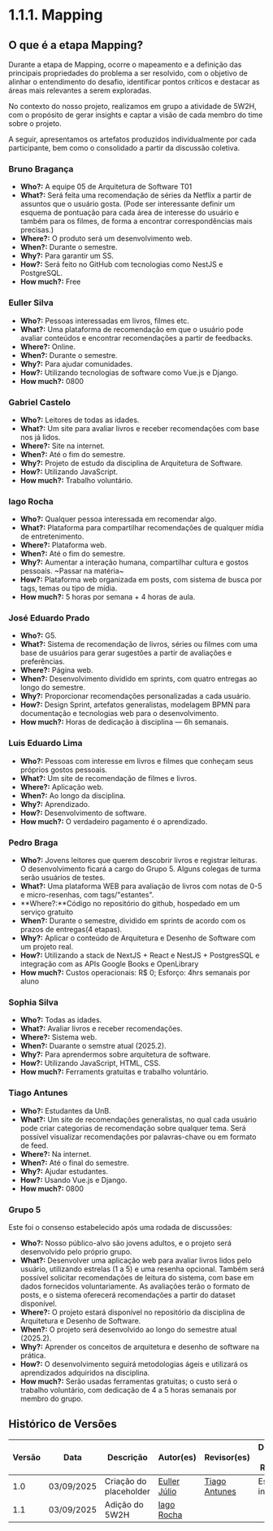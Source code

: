 # 1.1.1. Mapping

## O que é a etapa Mapping?

Durante a etapa de Mapping, ocorre o mapeamento e a definição das principais propriedades do problema a ser resolvido, com o objetivo de alinhar o entendimento do desafio, identificar pontos críticos e destacar as áreas mais relevantes a serem exploradas.

No contexto do nosso projeto, realizamos em grupo a atividade de 5W2H, com o propósito de gerar insights e captar a visão de cada membro do time sobre o projeto.

A seguir, apresentamos os artefatos produzidos individualmente por cada participante, bem como o consolidado a partir da discussão coletiva.

### Bruno Bragança

- **Who?:** A equipe 05 de Arquitetura de Software T01
- **What?:** Será feita uma recomendação de séries da Netflix a partir de assuntos que o usuário gosta. (Pode ser interessante definir um esquema de pontuação para cada área de interesse do usuário e também para os filmes, de forma a encontrar correspondências mais precisas.)
- **Where?:** O produto será um desenvolvimento web.
- **When?:** Durante o semestre.
- **Why?:** Para garantir um SS.
- **How?:** Será feito no GitHub com tecnologias como NestJS e PostgreSQL.
- **How much?:** Free

### Euller Silva

- **Who?:** Pessoas interessadas em livros, filmes etc.
- **What?:** Uma plataforma de recomendação em que o usuário pode avaliar conteúdos e encontrar recomendações a partir de feedbacks.
- **Where?:** Online.
- **When?:** Durante o semestre.
- **Why?:** Para ajudar comunidades.
- **How?:** Utilizando tecnologias de software como Vue.js e Django.
- **How much?:** 0800

### Gabriel Castelo

- **Who?:** Leitores de todas as idades.
- **What?:** Um site para avaliar livros e receber recomendações com base nos já lidos.
- **Where?:** Site na internet.
- **When?:** Até o fim do semestre.
- **Why?:** Projeto de estudo da disciplina de Arquitetura de Software.
- **How?:** Utilizando JavaScript.
- **How much?:** Trabalho voluntário.

<!-- ### Henrique Quenino -->
<!---->
<!-- - **Who?:** -->
<!-- - **What?:** -->
<!-- - **Where?:** -->
<!-- - **When?:** -->
<!-- - **Why?:** -->
<!-- - **How?:** -->
<!-- - **How much?:** -->

### Iago Rocha

- **Who?:** Qualquer pessoa interessada em recomendar algo.
- **What?:** Plataforma para compartilhar recomendações de qualquer mídia de entretenimento.
- **Where?:** Plataforma web.
- **When?:** Até o fim do semestre.
- **Why?:** Aumentar a interação humana, compartilhar cultura e gostos pessoais. ~Passar na matéria~
- **How?:** Plataforma web organizada em posts, com sistema de busca por tags, temas ou tipo de mídia.
- **How much?:** 5 horas por semana + 4 horas de aula.

### José Eduardo Prado

- **Who?:** G5.
- **What?:** Sistema de recomendação de livros, séries ou filmes com uma base de usuários para gerar sugestões a partir de avaliações e preferências.
- **Where?:** Página web.
- **When?:** Desenvolvimento dividido em sprints, com quatro entregas ao longo do semestre.
- **Why?:** Proporcionar recomendações personalizadas a cada usuário.
- **How?:** Design Sprint, artefatos generalistas, modelagem BPMN para documentação e tecnologias web para o desenvolvimento.
- **How much?:** Horas de dedicação à disciplina — 6h semanais.

### Luis Eduardo Lima

- **Who?:** Pessoas com interesse em livros e filmes que conheçam seus próprios gostos pessoais.
- **What?:** Um site de recomendação de filmes e livros.
- **Where?:** Aplicação web.
- **When?:** Ao longo da disciplina.
- **Why?:** Aprendizado.
- **How?:** Desenvolvimento de software.
- **How much?:** O verdadeiro pagamento é o aprendizado.

### Pedro Braga

- **Who?:** Jovens leitores que querem descobrir livros e registrar leituras. O desenvolvimento ficará a cargo do Grupo 5. Alguns colegas de turma serão usuários de testes.
- **What?:** Uma plataforma WEB para avaliação de livros com notas de 0-5 e micro-resenhas, com tags/"estantes".
- **Where?:**Código no repositório do github, hospedado em um serviço gratuito
- **When?:** Durante o semestre, dividido em sprints de acordo com os prazos de entregas(4 etapas).
- **Why?:** Aplicar o conteúdo de Arquitetura e Desenho de Software com um projeto real.
- **How?:** Utilizando a stack de NextJS + React e NestJS + PostgresSQL e integração com as APIs Google Books e OpenLibrary
- **How much?:** Custos operacionais: R$ 0; Esforço: 4hrs semanais por aluno

<!-- ### Renan Vieira -->
<!---->
<!-- - **Who?:** -->
<!-- - **What?:** -->
<!-- - **Where?:** -->
<!-- - **When?:** -->
<!-- - **Why?:** -->
<!-- - **How?:** -->
<!-- - **How much?:** -->
<!---->

### Sophia Silva

- **Who?:** Todas as idades.
- **What?:** Avaliar livros e receber recomendações.
- **Where?:** Sistema web.
- **When?:** Duarante o semstre atual (2025.2).
- **Why?:** Para aprendermos sobre arquitetura de software.
- **How?:** Utilizando JavaScript, HTML, CSS.
- **How much?:** Ferraments gratuitas e trabalho voluntário.

### Tiago Antunes

- **Who?:** Estudantes da UnB.
- **What?:** Um site de recomendações generalistas, no qual cada usuário pode criar categorias de recomendação sobre qualquer tema. Será possível visualizar recomendações por palavras-chave ou em formato de feed.
- **Where?:** Na internet.
- **When?:** Até o final do semestre.
- **Why?:** Ajudar estudantes.
- **How?:** Usando Vue.js e Django.
- **How much?:** 0800

### Grupo 5

Este foi o consenso estabelecido após uma rodada de discussões:

- **Who?:** Nosso público-alvo são jovens adultos, e o projeto será desenvolvido pelo próprio grupo.
- **What?:** Desenvolver uma aplicação web para avaliar livros lidos pelo usuário, utilizando estrelas (1 a 5) e uma resenha opcional. Também será possível solicitar recomendações de leitura do sistema, com base em dados fornecidos voluntariamente. As avaliações terão o formato de posts, e o sistema oferecerá recomendações a partir do dataset disponível.
- **Where?:** O projeto estará disponível no repositório da disciplina de Arquitetura e Desenho de Software.
- **When?:** O projeto será desenvolvido ao longo do semestre atual (2025.2).
- **Why?:** Aprender os conceitos de arquitetura e desenho de software na prática.
- **How?:** O desenvolvimento seguirá metodologias ágeis e utilizará os aprendizados adquiridos na disciplina.
- **How much?:** Serão usadas ferramentas gratuitas; o custo será o trabalho voluntário, com dedicação de 4 a 5 horas semanais por membro do grupo.

## Histórico de Versões

| Versão | Data       | Descrição              | Autor(es)                                      | Revisor(es)                                       | Detalhes da Revisão |
| ------ | ---------- | ---------------------- | ---------------------------------------------- | ------------------------------------------------- | ------------------- |
| 1.0    | 03/09/2025 | Criação do placeholder | [Euller Júlio](https://github.com/potatoyz908) | [Tiago Antunes](https://github.com/TiagoBalieiro) | Estrutura inicial   |
| 1.1    | 03/09/2025 | Adição do 5W2H         | [Iago Rocha](https://github.com/iagorrr)       |                                                   |                     |
